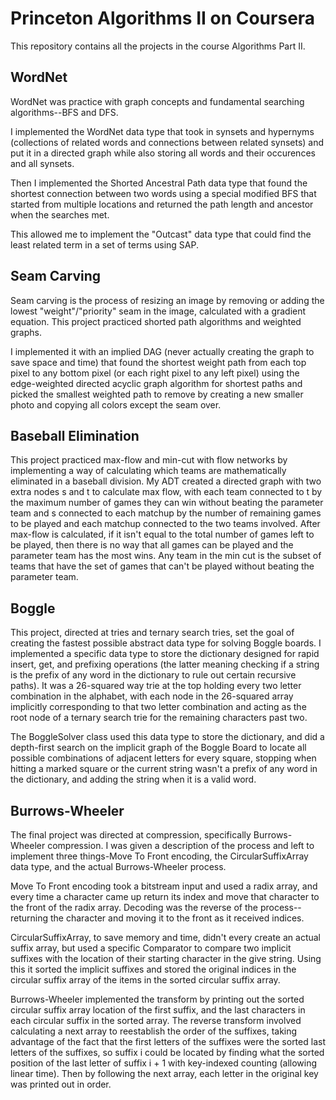 # Princeton Algorithms II on Coursera
This repository contains all the projects in the course Algorithms Part II.


## WordNet
WordNet was practice with graph concepts and fundamental searching algorithms--BFS and DFS.

I implemented the WordNet data type that took in synsets and hypernyms (collections of related words and connections between related synsets) and put it in a directed graph while also storing all words and their occurences and all synsets.

Then I implemented the Shorted Ancestral Path data type that found the shortest connection between two words using a special modified BFS that started from multiple locations and returned the path length and ancestor when the searches met.

This allowed me to implement the "Outcast" data type that could find the least related term in a set of terms using SAP.


## Seam Carving
Seam carving is the process of resizing an image by removing or adding the lowest "weight"/"priority" seam in the image, calculated with a gradient equation. This project practiced shorted path algorithms and weighted graphs.

I implemented it with an implied DAG (never actually creating the graph to save space and time) that found the shortest weight path from each top pixel to any bottom pixel (or each right pixel to any left pixel) using the edge-weighted directed acyclic graph algorithm for shortest paths and picked the smallest weighted path to remove by creating a new smaller photo and copying all colors except the seam over.


## Baseball Elimination
This project practiced max-flow and min-cut with flow networks by implementing a way of calculating which teams are mathematically eliminated in a baseball division. My ADT created a directed graph with two extra nodes s and t to calculate max flow, with each team connected to t by the maximum number of games they can win without beating the parameter team and s connected to each matchup by the number of remaining games to be played and each matchup connected to the two teams involved. After max-flow is calculated, if it isn't equal to the total number of games left to be played, then there is no way that all games can be played and the parameter team has the most wins. Any team in the min cut is the subset of teams that have the set of games that can't be played without beating the parameter team.


## Boggle
This project, directed at tries and ternary search tries, set the goal of creating the fastest possible abstract data type for solving Boggle boards. I implemented a specific data type to store the dictionary designed for rapid insert, get, and prefixing operations (the latter meaning checking if a string is the prefix of any word in the dictionary to rule out certain recursive paths). It was a 26-squared way trie at the top holding every two letter combination in the alphabet, with each node in the 26-squared array implicitly corresponding to that two letter combination and acting as the root node of a ternary search trie for the remaining characters past two.

The BoggleSolver class used this data type to store the dictionary, and did a depth-first search on the implicit graph of the Boggle Board to locate all possible combinations of adjacent letters for every square, stopping when hitting a marked square or the current string wasn't a prefix of any word in the dictionary, and adding the string when it is a valid word.

## Burrows-Wheeler
The final project was directed at compression, specifically Burrows-Wheeler compression. I was given a description of the process and left to implement three things-Move To Front encoding, the CircularSuffixArray data type, and the actual Burrows-Wheeler process. 

Move To Front encoding took a bitstream input and used a radix array, and every time a character came up return its index and move that character to the front of the radix array. Decoding was the reverse of the process-- returning the character and moving it to the front as it received indices.

CircularSuffixArray, to save memory and time, didn't every create an actual suffix array, but used a specific Comparator to compare two implicit suffixes with the location of their starting character in the give string. Using this it sorted the implicit suffixes and stored the original indices in the circular suffix array of the items in the sorted circular suffix array.

Burrows-Wheeler implemented the transform by printing out the sorted circular suffix array location of the first suffix, and the last characters in each circular suffix in the sorted array. The reverse transform involved calculating a next array to reestablish the order of the suffixes, taking advantage of the fact that the first letters of the suffixes were the sorted last letters of the suffixes, so suffix i could be located by finding what the sorted position of the last letter of suffix i + 1 with key-indexed counting (allowing linear time). Then by following the next array, each letter in the original key was printed out in order.
